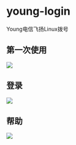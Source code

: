 # young-login
Young电信飞扬Linux拨号

## 第一次使用
![](https://github.com/InvalidCode/young-login/blob/master/young-first.png)

## 登录
![](https://github.com/InvalidCode/young-login/blob/master/young-login.png)

## 帮助
![](https://github.com/InvalidCode/young-login/blob/master/young-help.png)
